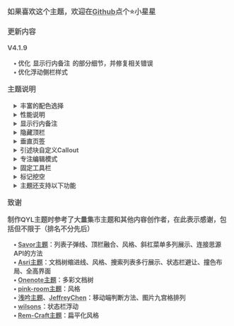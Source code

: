 <p style="opacity: 0.7; font-weight: bold; font-size: 16px">如果喜欢这个主题，欢迎在<a href="https://github.com/QYLexpired/QYL-theme">Github</a>点个⭐小星星</p>
<p style="opacity: 0.7; font-weight: bold; font-size: 16px; color: var(--b3-theme-primary)">更新内容</p>
<p style="opacity: 0.7; font-weight: bold; font-size: 15px">V4.1.9</p>
<p style="opacity: 0.7; font-weight: bold; font-size: 14px; padding-left: 1em">• 优化<span data-type="code" style="padding: 0 0.4em">显示行内备注</span>的部分细节，并修复相关错误<br>• 优化浮动侧栏样式</p>
<p style="opacity: 0.7; font-weight: bold; font-size: 16px; color: var(--b3-theme-primary)">主题说明</p>
<details style="padding-left: 1em">
<summary style="opacity: 0.7; font-weight: bold; font-size: 14px">丰富的配色选择</summary>
<p style="opacity: 0.7; font-size: 13px; padding-left: 1em">主题提供自定义主题色功能，通过选取色相、饱和度、亮度来搭配出你喜欢的效果<br>主题还额外内置了超过30种预设日夜配色<br>注意：由于部分移动设备不支持OKLCH色彩空间，因此自定义主题色不会生效<br>由于预设配色较多，无法保证全部完善，有任何问题欢迎反馈</p>
</details>
<details style="padding-left: 1em">
<summary style="opacity: 0.7; font-weight: bold; font-size: 14px">性能说明</summary>
<p style="opacity: 0.7; font-size: 13px; padding-left: 1em">功能未启用时，相应代码不会加载，因此对性能没有任何影响</p>
<p style="opacity: 0.7; font-size: 13px; padding-left: 1em">若发现卡顿，按照功能对性能的消耗程度，推荐按顺序优先关闭：九宫格排列、固定工具栏、专注编辑模式、QYL自定义属性样式、主题动画、毛玻璃效果、顶栏融合</p>
<p style="opacity: 0.7; font-size: 13px; padding-left: 1em">若设备性能不佳，或者文档比较复杂，建议不要开启过多功能，尤其建议不要同时开启九宫格排列和固定工具栏</p>
<p style="opacity: 0.7; font-size: 13px; padding-left: 1em">若极端情况下，由于开启过多功能导致卡死，可删除工作空间<span data-type="code">\conf\QYL-Config.json</span>文件强制关闭</p>
</details>
<details style="padding-left: 1em">
<summary style="opacity: 0.7; font-weight: bold; font-size: 14px">显示行内备注</summary>
<p style="opacity: 0.7; font-size: 13px; padding-left: 1em">开启后行内备注将显示在块的侧边或底部<br>切换方法：右键点击显示行内备注按钮<br>支持解析HTML，借此可实现任意类型的行内备注，如公式、图片、视频、任意HTML<br>当备注与正文距离较远时，点击正文/备注，可自动跳转</p>
</details>
<details style="padding-left: 1em">
<summary style="opacity: 0.7; font-weight: bold; font-size: 14px">隐藏顶栏</summary>
<p style="opacity: 0.7; font-size: 13px; padding-left: 1em">开启后顶栏被隐藏，通过鼠标悬停在页面最上方的两侧来重新呼出<br>若发现在窗口状态无法呼出顶栏，可通过快捷键<span data-type="kbd">Ctrl+连按三次Q</span>来恢复顶栏<br>平板端隐藏顶栏不会生效（防止无法呼出顶栏）</p>
</details>
<details style="padding-left: 1em">
<summary style="opacity: 0.7; font-weight: bold; font-size: 14px">垂直页签</summary>
<p style="opacity: 0.7; font-size: 13px; padding-left: 1em">开启后位于左上角的文档栏页签将垂直排列，可展示更多页签<br>可通过CSS代码片段来自定义垂直页签栏的宽度<span data-type="code">:root { --QYL-vertical-width: 125px !important;/* 更改此数值，默认为125px */ }</span></p>
</details>
<details style="padding-left: 1em">
<summary style="opacity: 0.7; font-weight: bold; font-size: 14px">引述块自定义Callout</summary>
<p style="opacity: 0.7; font-size: 13px; padding-left: 1em">需开启QYL自定义属性样式<br>通过块菜单-QYL自定义属性-引述块Callout-启用Callout样式来开启，引述块内第一个子块会作为标题</p>
</details>
<details style="padding-left: 1em">
<summary style="opacity: 0.7; font-weight: bold; font-size: 14px">专注编辑模式</summary>
<p style="opacity: 0.7; font-size: 13px; padding-left: 1em">使当前编辑的块自动保持在编辑器的垂直中心，且模糊未编辑的块来突出当前编辑的块</p>
</details>
<details style="padding-left: 1em">
<summary style="opacity: 0.7; font-weight: bold; font-size: 14px">固定工具栏</summary>
<p style="opacity: 0.7; font-size: 13px; padding-left: 1em">将文字工具栏将固定在编辑器的上、左、下、右四个方向<br>通过鼠标右键单击工具栏来切换位置</p>
</details>
<details style="padding-left: 1em">
<summary style="opacity: 0.7; font-weight: bold; font-size: 14px">标记挖空</summary>
<p style="opacity: 0.7; font-size: 13px; padding-left: 1em">使被标记的文字变为挖空样式，鼠标悬停时恢复文字</p>
</details>
<details style="padding-left: 1em">
<summary style="opacity: 0.7; font-weight: bold; font-size: 14px">主题还支持以下功能</summary>
<p style="opacity: 0.7; font-size: 13px; padding-left: 1em">顶栏融合、撞色布局、全高界面、隐藏页签和面包屑、动画效果、毛玻璃效果、多彩文档树、网格化搜索列表、编辑器全宽显示、聚焦块高亮、列表子弹线、大量自定义属性样式等</p>
</details>
<p style="opacity: 0.7; font-weight: bold; font-size: 16px; color: var(--b3-theme-primary)">致谢</p>
<p style="opacity: 0.7; font-weight: bold; font-size: 15px">制作QYL主题时参考了大量集市主题和其他内容创作者，在此表示感谢，包括但不限于（排名不分先后）</p>
<p style="opacity: 0.7; font-weight: bold; font-size: 14px; padding-left: 1em">
• <a href="https://github.com/royc01/notion-theme">Savor主题</a>：列表子弹线、顶栏融合、风格、斜杠菜单多列展示、连接思源API的方法<br>
• <a href="https://github.com/mustakshif/Asri">Asri主题</a>：文档树缩进线、风格、搜索列表多行展示、状态栏避让、撞色布局、全高界面<br>
• <a href="https://github.com/chenshinshi/OneNote">Onenote主题</a>：多彩文档树<br>
• <a href="https://github.com/StarDustSheep/pink-room">pink-room主题</a>：风格<br>
• <a href="https://github.com/TCOTC/Whisper">浅吟主题</a>、<a href="https://ld246.com/member/JeffreyChen">JeffreyChen</a>：移动端判断方法、图片九宫格排列<br>
• <a href="https://ld246.com/member/wilsons">wilsons</a>：状态栏浮动<br>
• <a href="https://github.com/svchord/Rem-Craft">Rem-Craft主题</a>：扁平化风格<br>
</p>